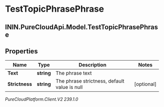 # TestTopicPhrasePhrase

## ININ.PureCloudApi.Model.TestTopicPhrasePhrase

## Properties

|Name | Type | Description | Notes|
|------------ | ------------- | ------------- | -------------|
| **Text** | **string** | The phrase text | |
| **Strictness** | **string** | The phrase strictness, default value is null | [optional] |



_PureCloudPlatform.Client.V2 239.1.0_
